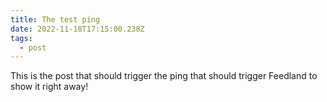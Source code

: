 ```yaml
---
title: The test ping
date: 2022-11-18T17:15:00.238Z
tags:
  - post
---
```

T﻿his is the post that should trigger the ping that should trigger Feedland to show it right away!